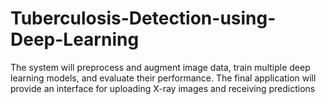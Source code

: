 # Tuberculosis-Detection-using-Deep-Learning
The system will preprocess and augment image data, train multiple deep learning models, and evaluate their performance. The final application will provide an interface for uploading X-ray images and receiving predictions
